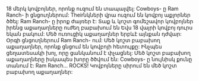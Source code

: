 18 մերկ կովբոյներ, որոնք ուզում են տապալվել: Cowboys- ը Ram Ranch- ի ցնցուղներում: Theirնկների վրա ուզում են կովբոյ աքլորներ ծծել: Ram Ranch- ը իրոք ժայռեր է: Տաք և կոշտ գոմեշավոր կովբոյներ իրենց աքաղաղները ուժեղ բաբախում են Եվս 18 վայրի կովբոյ դուրս եկան բակում: Մեծ ուռուցիկ աքաղաղներ երբևէ այնքան դժվար: Օրգի ցնցուղներում Ram Ranch- ում: Մեծ կոշտ բաբախող աքաղաղներ, որոնք ցնցում են կովբոյի հետույքը: Ինչպես ցեղատեսակի խոյ, որը ցանկանում է փչացնել: Մեծ կոշտ բաբախող աքաղաղները իսկապես խորը ծծվում են: Cowboys- ը նույնիսկ քունը տանում է: Ram Ranch… ROCKS! Կովբոյները սիրում են մեծ կոշտ բաբախող աքաղաղներ:
